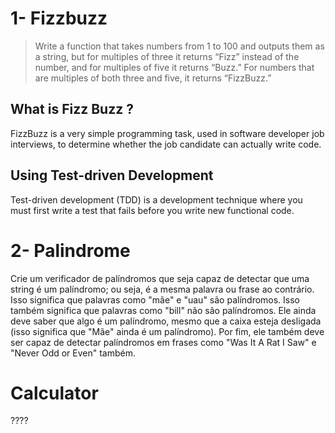 # 1- Fizzbuzz

> Write a function that takes numbers from 1 to 100 and outputs them as a string, but for multiples of three it returns “Fizz” instead of the number, and for multiples of five it returns “Buzz.” For numbers that are multiples of both three and five, it returns “FizzBuzz.”

## What is Fizz Buzz ?

FizzBuzz is a very simple programming task, used in software developer job interviews, to determine whether the job candidate can actually write code.

## Using Test-driven Development

Test-driven development (TDD) is a development technique where you must first write a test that fails before you write new functional code.

# 2- Palindrome

Crie um verificador de palíndromos que seja capaz de detectar que uma string é um palíndromo; ou seja, é a mesma palavra ou frase ao contrário. Isso significa que palavras como "mãe" e "uau" são palíndromos. Isso também significa que palavras como "bill" não são palíndromos. Ele ainda deve saber que algo é um palíndromo, mesmo que a caixa esteja desligada (isso significa que "Mãe" ainda é um palíndromo). Por fim, ele também deve ser capaz de detectar palíndromos em frases como "Was It A Rat I Saw" e "Never Odd or Even" também.

# Calculator

????
